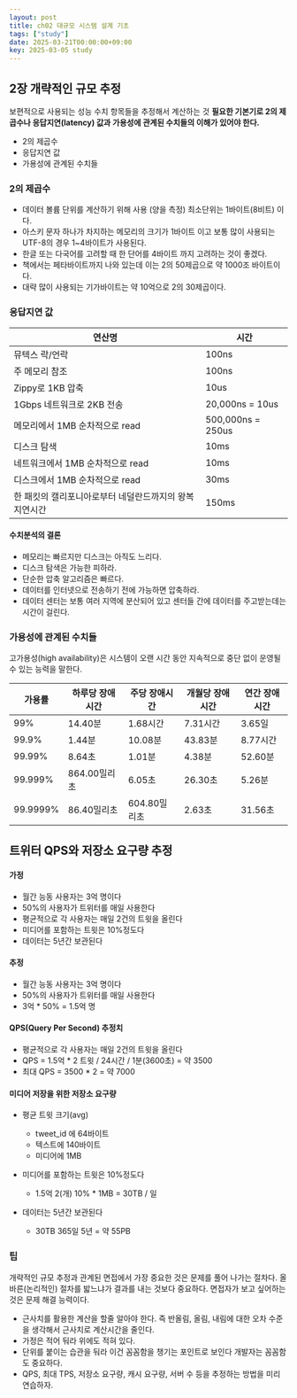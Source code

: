 ```yaml
---
layout: post
title: ch02 대규모 시스템 설계 기초
tags: ["study"]
date: 2025-03-21T00:00:00+09:00
key: 2025-03-05 study
---
```



## 2장 개략적인 규모 추정

보편적으로 사용되는 성능 수치 항목들을 추정해서 계산하는 것
**필요한 기본기로 2의 제곱수나 응답지연(latency) 값과 가용성에 관계된 수치들의 이해가 있어야 한다.**

- 2의 제곱수
- 응답지연 값
- 가용성에 관계된 수치들

### 2의 제곱수

- 데이터 볼륨 단위를 계산하기 위해 사용 (양을 측정) 최소단위는 1바이트(8비트) 이다.
- 아스키 문자 하나가 차지하는 메모리의 크기가 1바이트 이고 보통 많이 사용되는 UTF-8의 경우 1~4바이트가 사용된다.
- 한글 또는 다국어를 고려할 때 한 단어를 4바이트 까지 고려하는 것이 좋겠다.
- 책에서는 페타바이트까지 나와 있는데 이는 2의 50제곱으로 약 1000조 바이트이다.
- 대략 많이 사용되는 기가바이트는 약 10억으로 2의 30제곱이다.

### 응답지연 값

| 연산명                            | 시간                |
| ------------------------------ | ----------------- |
| 뮤텍스 락/언락                       | 100ns             |
| 주 메모리 참조                       | 100ns             |
| Zippy로 1KB 압축                  | 10us              |
| 1Gbps 네트워크로 2KB 전송             | 20,000ns = 10us   |
| 메모리에서 1MB 순차적으로 read           | 500,000ns = 250us |
| 디스크 탐색                         | 10ms              |
| 네트워크에서 1MB 순차적으로 read          | 10ms              |
| 디스크에서 1MB 순차적으로 read           | 30ms              |
| 한 패킷의 캘리포니아로부터 네덜란드까지의 왕복 지연시간 | 150ms             |

#### 수치분석의 결론

- 메모리는 빠르지만 디스크는 아직도 느리다.
- 디스크 탐색은 가능한 피하라.
- 단순한 압축 알고리즘은 빠르다.
- 데이터를 인터넷으로 전송하기 전에 가능하면 압축하라.
- 데이터 센터는 보통 여러 지역에 분산되어 있고 센터들 간에 데이터를 주고받는데는 시간이 걸린다.

### 가용성에 관계된 수치들

고가용성(high availability)은 시스템이 오랜 시간 동안 지속적으로 중단 없이 운영될 수 있는 능력을 말한다.

| 가용률      | 하루당 장애 시간 | 주당 장애시간   | 개월당 장애시간 | 연간 장애시간 |
| -------- | --------- | --------- | -------- | ------- |
| 99%      | 14.40분    | 1.68시간    | 7.31시간   | 3.65일   |
| 99.9%    | 1.44분     | 10.08분    | 43.83분   | 8.77시간  |
| 99.99%   | 8.64초     | 1.01분     | 4.38분    | 52.60분  |
| 99.999%  | 864.00밀리초 | 6.05초     | 26.30초   | 5.26분   |
| 99.9999% | 86.40밀리초  | 604.80밀리초 | 2.63초    | 31.56초  |

## 트위터 QPS와 저장소 요구량 추정

#### 가정

- 월간 능동 사용자는 3억 명이다
- 50%의 사용자가 트위터를 매일 사용한다
- 평균적으로 각 사용자는 매일 2건의 트윗을 올린다
- 미디어를 포함하는 트윗은 10%정도다
- 데이터는 5년간 보관된다

#### 추정

- 월간 능동 사용자는 3억 명이다
- 50%의 사용자가 트위터를 매일 사용한다
- 3억 * 50% = 1.5억 명

#### QPS(Query Per Second) 추정치

- 평균적으로 각 사용자는 매일 2건의 트윗을 올린다
- QPS = 1.5억 * 2 트윗 / 24시간 / 1분(3600초) = 약 3500
- 최대 QPS = 3500 * 2 = 약 7000

#### 미디어 저장을 위한 저장소 요구량

- 평균 트윗 크기(avg)
    - tweet_id 에 64바이트
    - 텍스트에 140바이트
    - 미디어에 1MB

- 미디어를 포함하는 트윗은 10%정도다
    - 1.5억 2(개) 10% * 1MB = 30TB / 일

- 데이터는 5년간 보관된다
    - 30TB 365일 5년 = 약 55PB

### 팁

개략적인 규모 추정과 관계된 면접에서 가장 중요한 것은 문제를 풀어 나가는 절차다.
올바른(논리적인) 절차를 밟느냐가 결과를 내는 것보다 중요하다. 면접자가 보고 싶어하는 것은 문제 해결 능력이다.

- 근사치를 활용한 계산을 할줄 알아야 한다. 즉 반올림, 올림, 내림에 대한 오차 수준을 생각해서 근사치로 계산시간을 줄인다.
- 가정은 적어 둬라 위에도 적혀 있다.
- 단위를 붙이는 습관을 둬라 이건 꼼꼼함을 챙기는 포인트로 보인다 개발자는 꼼꼼함도 중요하다.
- QPS, 최대 TPS, 저장소 요구량, 캐시 요구량, 서버 수 등을 추정하는 방법을 미리 연습하자.

